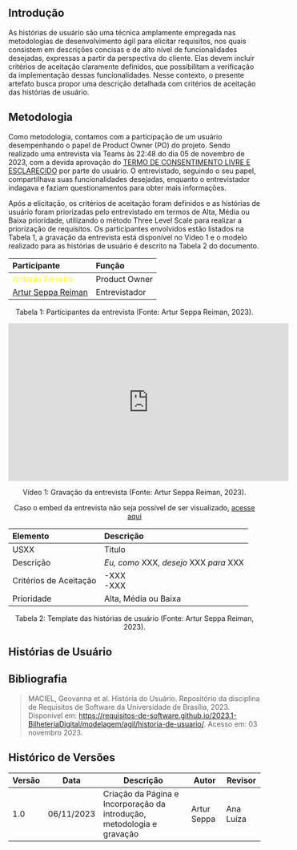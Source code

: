 ## Introdução

As histórias de usuário são uma técnica amplamente empregada nas metodologias de desenvolvimento ágil para elicitar requisitos, nos quais consistem em descrições concisas e de alto nível de funcionalidades desejadas, expressas a partir da perspectiva do cliente. Elas devem incluir critérios de aceitação claramente definidos, que possibilitam a verificação da implementação dessas funcionalidades. Nesse contexto, o presente artefato busca propor uma descrição detalhada com critérios de aceitação das histórias de usuário.

## Metodologia
Como metodologia, contamos com a participação de um usuário desempenhando o papel de Product Owner (PO) do projeto. Sendo realizado uma entrevista via Teams às 22:48 do dia 05 de novembro de 2023, com a devida aprovação do <a href="../images/modelagem/historiaDeUsuario/TERMO DE CONSENTIMENTO LIVRE E ESCLARECIDO.pdf" target="blanket">TERMO DE CONSENTIMENTO LIVRE E ESCLARECIDO</a> por parte do usuário. O entrevistado, seguindo o seu papel, compartilhava suas funcionalidades desejadas, enquanto o entrevistador indagava e faziam questionamentos para obter mais informações.

Após a elicitação, os critérios de aceitação foram definidos e as histórias de usuário foram priorizadas pelo entrevistado em termos de Alta, Média ou Baixa prioridade, utilizando o método Three Level Scale para realizar a priorização de requisitos. Os participantes envolvidos estão listados na Tabela 1, a gravação da entrevista está disponível no Vídeo 1 e o modelo realizado para as histórias de usuário é descrito na Tabela 2 do documento.

<center>

| **Participante**                                        | **Função**     |
| :------------------------------------------------------ | :------------- |
| <span style = "color: yellow"> Antonio Ferreira </span>               | Product Owner  |
| [Artur Seppa Reiman](https://github.com/artur-seppa) | Entrevistador  |

<div style="text-align: center">
<p> Tabela 1: Participantes da entrevista (Fonte: Artur Seppa Reiman, 2023).</p>
</div>

</center>

<center>

<iframe width="560" height="315" src="https://www.youtube.com/embed/wZxL0vVdUFY?si=bXqp45Lo90AROVHe" title="YouTube video player" frameborder="0" allow="accelerometer; autoplay; clipboard-write; encrypted-media; gyroscope; picture-in-picture; web-share" allowfullscreen></iframe>

<div style="text-align: center">
<p> Vídeo 1: Gravação da entrevista (Fonte: Artur Seppa Reiman, 2023).</p>
</div>

Caso o embed da entrevista não seja possível de ser visualizado, <a href="https://www.youtube.com/embed/2o3diusGVC8" target="blanket">acesse aqui</a>

</center>

<center>

| **Elemento**                 | **Descrição**                                |
| :--------------------- | :-------------------------------------- |
| USXX                   | Titulo                                  |
| Descrição              | _Eu, como_ XXX, _desejo_ XXX _para_ XXX |
| Critérios de Aceitação | -XXX <br> -XXX <br>                     |
| Prioridade             | Alta, Média ou Baixa                    |

<div style="text-align: center">
<p> Tabela 2: Template das histórias de usuário (Fonte: Artur Seppa Reiman, 2023).</p>
</div>

</center>

## Histórias de Usuário

## Bibliografia 

>MACIEL, Geovanna et al. História do Usuário. Repositório da disciplina de Requisitos de Software da Universidade de Brasília, 2023. Disponível em: https://requisitos-de-software.github.io/2023.1-BilheteriaDigital/modelagem/agil/historia-de-usuario/. Acesso em: 03 novembro 2023.

## Histórico de Versões

| Versão | Data         | Descrição                                              | Autor             | Revisor     |
|--------|--------------|--------------------------------------------------------|-------------------|-------------|
| 1.0    | 06/11/2023   | Criação da Página e Incorporação da introdução, metodologia e gravação | Artur Seppa   |   Ana Luíza    |
